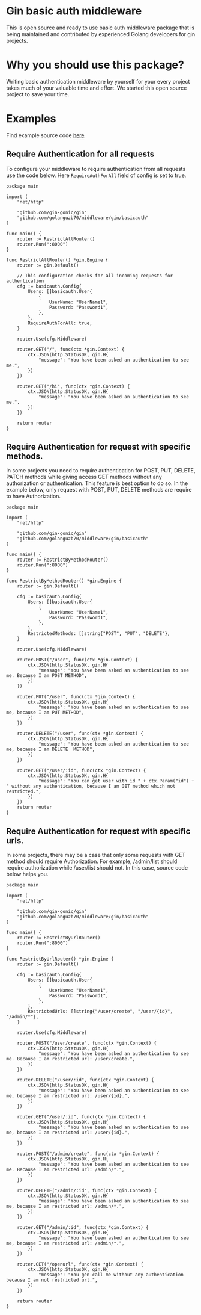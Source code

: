 # Gin basic auth middleware 
This is open source and ready to use basic auth middleware package that is being maintained and contributed by experienced Golang developers for gin projects.

# Why you should use this package?
Writing basic authentication middleware by yourself for your every project takes much of your valuable time and effort. We started this open source project to save your time.


# Examples
Find example source code [here](https://github.com/golanguzb70/middleware/blob/main/gin/basicauth/example.go)

## Require Authentication for all requests
To configure your middleware to require authentication from all requests use the code below.
Here `RequireAuthForAll` field of config is set to true.

```
package main

import (
	"net/http"

	"github.com/gin-gonic/gin"
	"github.com/golanguzb70/middleware/gin/basicauth"
)

func main() {
    router := RestrictAllRouter()
    router.Run(":8000")
}

func RestrictAllRouter() *gin.Engine {
	router := gin.Default()

	// This configuration checks for all incoming requests for authentication
	cfg := basicauth.Config{
		Users: []basicauth.User{
			{
				UserName: "UserName1",
				Password: "Password1",
			},
		},
		RequireAuthForAll: true,
	}

	router.Use(cfg.Middleware)

	router.GET("/", func(ctx *gin.Context) {
		ctx.JSON(http.StatusOK, gin.H{
			"message": "You have been asked an authentication to see me.",
		})
	})

	router.GET("/hi", func(ctx *gin.Context) {
		ctx.JSON(http.StatusOK, gin.H{
			"message": "You have been asked an authentication to see me.",
		})
	})

	return router
}
```


## Require Authentication for request with specific methods.
In some projects you need to require authentication for POST, PUT, DELETE, PATCH methods while giving access GET methods without any authorization or authentication.
This feature is best option to do so. In the example below, only request with POST, PUT, DELETE methods are require to have Authorization. 

```
package main

import (
	"net/http"

	"github.com/gin-gonic/gin"
	"github.com/golanguzb70/middleware/gin/basicauth"
)

func main() {
    router := RestrictByMethodRouter()
    router.Run(":8000")
}

func RestrictByMethodRouter() *gin.Engine {
	router := gin.Default()

	cfg := basicauth.Config{
		Users: []basicauth.User{
			{
				UserName: "UserName1",
				Password: "Password1",
			},
		},
		RestrictedMethods: []string{"POST", "PUT", "DELETE"},
	}

	router.Use(cfg.Middleware)

	router.POST("/user", func(ctx *gin.Context) {
		ctx.JSON(http.StatusOK, gin.H{
			"message": "You have been asked an authentication to see me. Because I am POST METHOD",
		})
	})

	router.PUT("/user", func(ctx *gin.Context) {
		ctx.JSON(http.StatusOK, gin.H{
			"message": "You have been asked an authentication to see me, because I am PUT METHOD",
		})
	})

	router.DELETE("/user", func(ctx *gin.Context) {
		ctx.JSON(http.StatusOK, gin.H{
			"message": "You have been asked an authentication to see me, because I am DELETE  METHOD",
		})
	})

	router.GET("/user/:id", func(ctx *gin.Context) {
		ctx.JSON(http.StatusOK, gin.H{
			"message": "You can get user with id " + ctx.Param("id") + " without any authentication, because I am GET method which not restricted.",
		})
	})
	return router
}
```

## Require Authentication for request with specific urls.
In some projects, there may be a case that only some requests with GET method should require Authorization. 
For example, /admin/list should require authorization while /user/list should not. In this case, source code below helps you.

```
package main

import (
	"net/http"

	"github.com/gin-gonic/gin"
	"github.com/golanguzb70/middleware/gin/basicauth"
)

func main() {
    router := RestrictByUrlRouter()
    router.Run(":8000")
}

func RestrictByUrlRouter() *gin.Engine {
	router := gin.Default()

	cfg := basicauth.Config{
		Users: []basicauth.User{
			{
				UserName: "UserName1",
				Password: "Password1",
			},
		},
		RestrictedUrls: []string{"/user/create", "/user/{id}", "/admin/*"},
	}

	router.Use(cfg.Middleware)

	router.POST("/user/create", func(ctx *gin.Context) {
		ctx.JSON(http.StatusOK, gin.H{
			"message": "You have been asked an authentication to see me. Because I am restricted url: /user/create.",
		})
	})

	router.DELETE("/user/:id", func(ctx *gin.Context) {
		ctx.JSON(http.StatusOK, gin.H{
			"message": "You have been asked an authentication to see me, because I am restricted url: /user/{id}.",
		})
	})

	router.GET("/user/:id", func(ctx *gin.Context) {
		ctx.JSON(http.StatusOK, gin.H{
			"message": "You have been asked an authentication to see me, because I am restricted url: /user/{id}.",
		})
	})

	router.POST("/admin/create", func(ctx *gin.Context) {
		ctx.JSON(http.StatusOK, gin.H{
			"message": "You have been asked an authentication to see me. Because I am restricted url: /admin/*.",
		})
	})

	router.DELETE("/admin/:id", func(ctx *gin.Context) {
		ctx.JSON(http.StatusOK, gin.H{
			"message": "You have been asked an authentication to see me, because I am restricted url: /admin/*.",
		})
	})

	router.GET("/admin/:id", func(ctx *gin.Context) {
		ctx.JSON(http.StatusOK, gin.H{
			"message": "You have been asked an authentication to see me, because I am restricted url: /admin/*.",
		})
	})

	router.GET("/openurl", func(ctx *gin.Context) {
		ctx.JSON(http.StatusOK, gin.H{
			"message": "You gen call me without any authentication because I am not restricted url.",
		})
	})

	return router
}

```